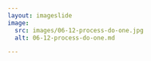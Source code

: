 ```yaml
---
layout: imageslide
image:
  src: images/06-12-process-do-one.jpg
  alt: 06-12-process-do-one.md

---
```

